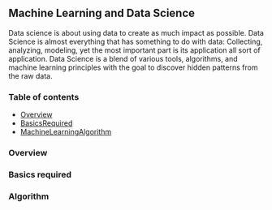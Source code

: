 ## Machine Learning and Data Science
Data science is about using data to create as much impact as possible. Data Science is almost everything that has something to do with data: Collecting, analyzing, modeling, yet the most important part is its application all sort of application. Data Science is a blend of various tools, algorithms, and machine learning principles with the goal to discover hidden patterns from the raw data.

### Table of contents
 * [Overview](#Overview)
 * [BasicsRequired](#BasicsRequired)
 * [MachineLearningAlgorithm](#Algorithm)
 
 
 ### Overview
 ### Basics required
 ### Algorithm
 
